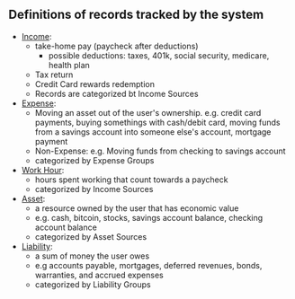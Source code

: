 ## Definitions of records tracked by the system

- <u>Income</u>:
  - take-home pay (paycheck after deductions)
    - possible deductions: taxes, 401k, social security, medicare, health plan
  - Tax return
  - Credit Card rewards redemption
  - Records are categorized bt Income Sources
- <u>Expense</u>:
  - Moving an asset out of the user's ownership. e.g. credit card payments, buying somethings with cash/debit card, moving funds from a savings account into someone else's account, mortgage payment
  - Non-Expense: e.g. Moving funds from checking to savings account
  - categorized by Expense Groups
- <u>Work Hour</u>:
  - hours spent working that count towards a paycheck
  - categorized by Income Sources
- <u>Asset</u>:
  - a resource owned by the user that has economic value
  - e.g. cash, bitcoin, stocks, savings account balance, checking account balance
  - categorized by Asset Sources
- <u>Liability</u>:
  - a sum of money the user owes
  - e.g accounts payable, mortgages, deferred revenues, bonds, warranties, and accrued expenses
  - categorized by Liability Groups

